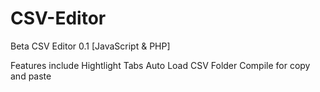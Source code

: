 # CSV-Editor
Beta CSV Editor 0.1 [JavaScript &amp; PHP]

Features include
Hightlight Tabs
Auto Load CSV Folder
Compile for copy and paste
